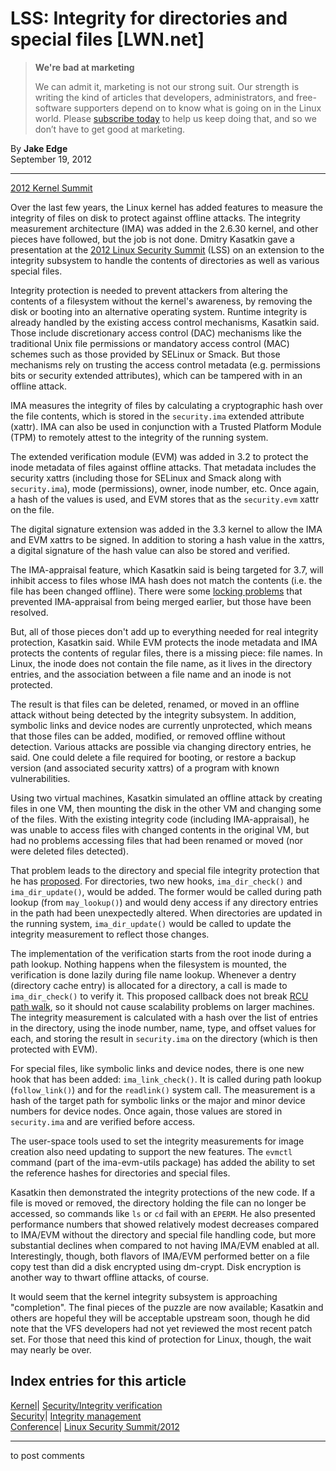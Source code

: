 # LSS: Integrity for directories and special files [LWN.net]

> **We're bad at marketing**
> 
> We can admit it, marketing is not our strong suit. Our strength is writing the kind of articles that developers, administrators, and free-software supporters depend on to know what is going on in the Linux world. Please [subscribe today](/Promo/nsn-bad/subscribe) to help us keep doing that, and so we don’t have to get good at marketing. 

By **Jake Edge**  
September 19, 2012 

* * *

[2012 Kernel Summit](/Articles/KernelSummit2012/)

Over the last few years, the Linux kernel has added features to measure the integrity of files on disk to protect against offline attacks. The integrity measurement architecture (IMA) was added in the 2.6.30 kernel, and other pieces have followed, but the job is not done. Dmitry Kasatkin gave a presentation at the [2012 Linux Security Summit](http://kernsec.org/wiki/index.php/Linux_Security_Summit_2012) (LSS) on an extension to the integrity subsystem to handle the contents of directories as well as various special files. 

Integrity protection is needed to prevent attackers from altering the contents of a filesystem without the kernel's awareness, by removing the disk or booting into an alternative operating system. Runtime integrity is already handled by the existing access control mechanisms, Kasatkin said. Those include discretionary access control (DAC) mechanisms like the traditional Unix file permissions or mandatory access control (MAC) schemes such as those provided by SELinux or Smack. But those mechanisms rely on trusting the access control metadata (e.g. permissions bits or security extended attributes), which can be tampered with in an offline attack. 

IMA measures the integrity of files by calculating a cryptographic hash over the file contents, which is stored in the `security.ima` extended attribute (xattr). IMA can also be used in conjunction with a Trusted Platform Module (TPM) to remotely attest to the integrity of the running system. 

The extended verification module (EVM) was added in 3.2 to protect the inode metadata of files against offline attacks. That metadata includes the security xattrs (including those for SELinux and Smack along with `security.ima`), mode (permissions), owner, inode number, etc. Once again, a hash of the values is used, and EVM stores that as the `security.evm` xattr on the file. 

The digital signature extension was added in the 3.3 kernel to allow the IMA and EVM xattrs to be signed. In addition to storing a hash value in the xattrs, a digital signature of the hash value can also be stored and verified. 

The IMA-appraisal feature, which Kasatkin said is being targeted for 3.7, will inhibit access to files whose IMA hash does not match the contents (i.e. the file has been changed offline). There were some [locking problems](/Articles/494158/) that prevented IMA-appraisal from being merged earlier, but those have been resolved. 

But, all of those pieces don't add up to everything needed for real integrity protection, Kasatkin said. While EVM protects the inode metadata and IMA protects the contents of regular files, there is a missing piece: file names. In Linux, the inode does not contain the file name, as it lives in the directory entries, and the association between a file name and an inode is not protected. 

The result is that files can be deleted, renamed, or moved in an offline attack without being detected by the integrity subsystem. In addition, symbolic links and device nodes are currently unprotected, which means that those files can be added, modified, or removed offline without detection. Various attacks are possible via changing directory entries, he said. One could delete a file required for booting, or restore a backup version (and associated security xattrs) of a program with known vulnerabilities. 

Using two virtual machines, Kasatkin simulated an offline attack by creating files in one VM, then mounting the disk in the other VM and changing some of the files. With the existing integrity code (including IMA-appraisal), he was unable to access files with changed contents in the original VM, but had no problems accessing files that had been renamed or moved (nor were deleted files detected). 

That problem leads to the directory and special file integrity protection that he has [proposed](/Articles/512364/). For directories, two new hooks, `ima_dir_check()` and `ima_dir_update()`, would be added. The former would be called during path lookup (from `may_lookup()`) and would deny access if any directory entries in the path had been unexpectedly altered. When directories are updated in the running system, `ima_dir_update()` would be called to update the integrity measurement to reflect those changes. 

The implementation of the verification starts from the root inode during a path lookup. Nothing happens when the filesystem is mounted, the verification is done lazily during file name lookup. Whenever a dentry (directory cache entry) is allocated for a directory, a call is made to `ima_dir_check()` to verify it. This proposed callback does not break [RCU path walk](/Articles/419811/), so it should not cause scalability problems on larger machines. The integrity measurement is calculated with a hash over the list of entries in the directory, using the inode number, name, type, and offset values for each, and storing the result in `security.ima` on the directory (which is then protected with EVM). 

For special files, like symbolic links and device nodes, there is one new hook that has been added: `ima_link_check()`. It is called during path lookup (`follow_link()`) and for the `readlink()` system call. The measurement is a hash of the target path for symbolic links or the major and minor device numbers for device nodes. Once again, those values are stored in `security.ima` and are verified before access. 

The user-space tools used to set the integrity measurements for image creation also need updating to support the new features. The `evmctl` command (part of the ima-evm-utils package) has added the ability to set the reference hashes for directories and special files. 

Kasatkin then demonstrated the integrity protections of the new code. If a file is moved or removed, the directory holding the file can no longer be accessed, so commands like `ls` or `cd` fail with an `EPERM`. He also presented performance numbers that showed relatively modest decreases compared to IMA/EVM without the directory and special file handling code, but more substantial declines when compared to not having IMA/EVM enabled at all. Interestingly, though, both flavors of IMA/EVM performed better on a file copy test than did a disk encrypted using dm-crypt. Disk encryption is another way to thwart offline attacks, of course. 

It would seem that the kernel integrity subsystem is approaching "completion". The final pieces of the puzzle are now available; Kasatkin and others are hopeful they will be acceptable upstream soon, though he did note that the VFS developers had not yet reviewed the most recent patch set. For those that need this kind of protection for Linux, though, the wait may nearly be over. 

  
Index entries for this article  
---  
[Kernel](/Kernel/Index)| [Security/Integrity verification](/Kernel/Index#Security-Integrity_verification)  
[Security](/Security/Index/)| [Integrity management](/Security/Index/#Integrity_management)  
[Conference](/Archives/ConferenceIndex/)| [Linux Security Summit/2012](/Archives/ConferenceIndex/#Linux_Security_Summit-2012)  
  


* * *

to post comments 
